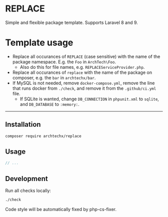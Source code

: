 # REPLACE

Simple and flexible package template. Supports Laravel 8 and 9.

# Template usage

- Replace all occurances of `REPLACE` (case sensitive) with the name of the package namespace. E.g. the `Foo` in `ArchTech\Foo`.
    - Also do this for file names, e.g. `REPLACEServiceProvider.php`.
- Replace all occurances of `replace` with the name of the package on composer, e.g. the `bar` in `archtechx/bar`.
- If MySQL is not needed, remove `docker-compose.yml`, remove the line that runs docker from `./check`, and remove it from the `.github/ci.yml` file.
    - If SQLite is wanted, change `DB_CONNECTION` in `phpunit.xml` to `sqlite`, and `DB_DATABASE` to `:memory:`.

---

## Installation

```sh
composer require archtechx/replace
```

## Usage

```php
// ...
```

## Development

Run all checks locally:

```sh
./check
```

Code style will be automatically fixed by php-cs-fixer.
